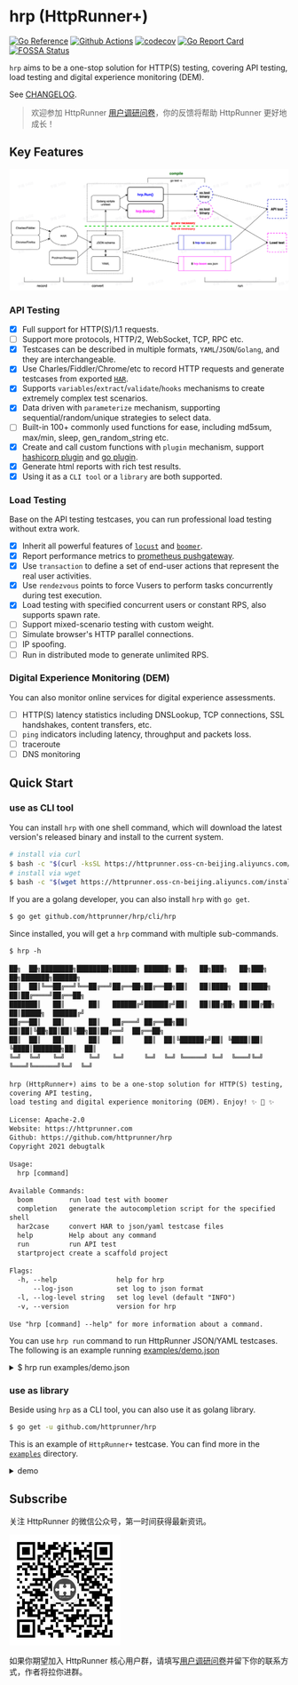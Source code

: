 # hrp (HttpRunner+)

[![Go Reference](https://pkg.go.dev/badge/github.com/httprunner/hrp.svg)](https://pkg.go.dev/github.com/httprunner/hrp)
[![Github Actions](https://github.com/httprunner/hrp/actions/workflows/unittest.yml/badge.svg)](https://github.com/httprunner/hrp/actions)
[![codecov](https://codecov.io/gh/httprunner/hrp/branch/main/graph/badge.svg?token=HPCQWCD7KO)](https://codecov.io/gh/httprunner/hrp)
[![Go Report Card](https://goreportcard.com/badge/github.com/httprunner/hrp)](https://goreportcard.com/report/github.com/httprunner/hrp)
[![FOSSA Status](https://app.fossa.com/api/projects/custom%2B27856%2Fgithub.com%2Fhttprunner%2Fhrp.svg?type=shield)](https://app.fossa.com/reports/c2742455-c8ab-4b13-8fd7-4a35ba0b2840)

`hrp` aims to be a one-stop solution for HTTP(S) testing, covering API testing, load testing and digital experience monitoring (DEM).

See [CHANGELOG].

> 欢迎参加 HttpRunner [用户调研问卷][survey]，你的反馈将帮助 HttpRunner 更好地成长！

## Key Features

![flow chart](docs/assets/flow.jpg)

### API Testing

- [x] Full support for HTTP(S)/1.1 requests.
- [ ] Support more protocols, HTTP/2, WebSocket, TCP, RPC etc.
- [x] Testcases can be described in multiple formats, `YAML`/`JSON`/`Golang`, and they are interchangeable.
- [x] Use Charles/Fiddler/Chrome/etc to record HTTP requests and generate testcases from exported [`HAR`][HAR].
- [x] Supports `variables`/`extract`/`validate`/`hooks` mechanisms to create extremely complex test scenarios.
- [x] Data driven with `parameterize` mechanism, supporting sequential/random/unique strategies to select data.
- [ ] Built-in 100+ commonly used functions for ease, including md5sum, max/min, sleep, gen_random_string etc.
- [x] Create and call custom functions with `plugin` mechanism, support [hashicorp plugin] and [go plugin].
- [x] Generate html reports with rich test results.
- [x] Using it as a `CLI tool` or a `library` are both supported.

### Load Testing

Base on the API testing testcases, you can run professional load testing without extra work.

- [x] Inherit all powerful features of [`locust`][locust] and [`boomer`][boomer].
- [x] Report performance metrics to [prometheus pushgateway][pushgateway].
- [x] Use `transaction` to define a set of end-user actions that represent the real user activities.
- [x] Use `rendezvous` points to force Vusers to perform tasks concurrently during test execution.
- [x] Load testing with specified concurrent users or constant RPS, also supports spawn rate.
- [ ] Support mixed-scenario testing with custom weight.
- [ ] Simulate browser's HTTP parallel connections.
- [ ] IP spoofing.
- [ ] Run in distributed mode to generate unlimited RPS.

### Digital Experience Monitoring (DEM)

You can also monitor online services for digital experience assessments.

- [ ] HTTP(S) latency statistics including DNSLookup, TCP connections, SSL handshakes, content transfers, etc.
- [ ] `ping` indicators including latency, throughput and packets loss.
- [ ] traceroute
- [ ] DNS monitoring

## Quick Start

### use as CLI tool

You can install `hrp` with one shell command, which will download the latest version's released binary and install to the current system.

```bash
# install via curl
$ bash -c "$(curl -ksSL https://httprunner.oss-cn-beijing.aliyuncs.com/install.sh)"
# install via wget
$ bash -c "$(wget https://httprunner.oss-cn-beijing.aliyuncs.com/install.sh -O -)"
```

If you are a golang developer, you can also install `hrp` with `go get`.

```bash
$ go get github.com/httprunner/hrp/cli/hrp
```

Since installed, you will get a `hrp` command with multiple sub-commands.

```text
$ hrp -h

██╗  ██╗████████╗████████╗██████╗ ██████╗ ██╗   ██╗███╗   ██╗███╗   ██╗███████╗██████╗
██║  ██║╚══██╔══╝╚══██╔══╝██╔══██╗██╔══██╗██║   ██║████╗  ██║████╗  ██║██╔════╝██╔══██╗
███████║   ██║      ██║   ██████╔╝██████╔╝██║   ██║██╔██╗ ██║██╔██╗ ██║█████╗  ██████╔╝
██╔══██║   ██║      ██║   ██╔═══╝ ██╔══██╗██║   ██║██║╚██╗██║██║╚██╗██║██╔══╝  ██╔══██╗
██║  ██║   ██║      ██║   ██║     ██║  ██║╚██████╔╝██║ ╚████║██║ ╚████║███████╗██║  ██║
╚═╝  ╚═╝   ╚═╝      ╚═╝   ╚═╝     ╚═╝  ╚═╝ ╚═════╝ ╚═╝  ╚═══╝╚═╝  ╚═══╝╚══════╝╚═╝  ╚═╝

hrp (HttpRunner+) aims to be a one-stop solution for HTTP(S) testing, covering API testing,
load testing and digital experience monitoring (DEM). Enjoy! ✨ 🚀 ✨

License: Apache-2.0
Website: https://httprunner.com
Github: https://github.com/httprunner/hrp
Copyright 2021 debugtalk

Usage:
  hrp [command]

Available Commands:
  boom         run load test with boomer
  completion   generate the autocompletion script for the specified shell
  har2case     convert HAR to json/yaml testcase files
  help         Help about any command
  run          run API test
  startproject create a scaffold project

Flags:
  -h, --help               help for hrp
      --log-json           set log to json format
  -l, --log-level string   set log level (default "INFO")
  -v, --version            version for hrp

Use "hrp [command] --help" for more information about a command.
```

You can use `hrp run` command to run HttpRunner JSON/YAML testcases. The following is an example running [examples/demo.json][demo.json]

<details>
<summary>$ hrp run examples/demo.json</summary>

```text
5:21PM INF Set log to color console other than JSON format.
5:21PM ??? Set log level
5:21PM INF [init] SetDebug debug=true
5:21PM INF [init] SetFailfast failfast=true
5:21PM INF [init] Reset session variables
5:21PM INF load json testcase path=/Users/debugtalk/MyProjects/HttpRunner-dev/hrp/examples/demo.json
5:21PM INF call function success arguments=[5] funcName=gen_random_string output=A65rg
5:21PM INF call function success arguments=[12.3,3.45] funcName=max output=12.3
5:21PM INF run testcase start testcase="demo with complex mechanisms"
5:21PM INF transaction name=tran1 type=start
5:21PM INF run step start step="get with params"
5:21PM INF call function success arguments=[12.3,34.5] funcName=max output=34.5
-------------------- request --------------------
GET /get?foo1=A65rg&foo2=34.5 HTTP/1.1
Host: postman-echo.com
User-Agent: HttpRunnerPlus


==================== response ===================
HTTP/1.1 200 OK
Content-Length: 304
Connection: keep-alive
Content-Type: application/json; charset=utf-8
Date: Thu, 23 Dec 2021 09:21:30 GMT
Etag: W/"130-t7qE4M7C+OQ0jGdRWkr2R3gjq+w"
Set-Cookie: sails.sid=s%3AAiqfRgMtWKG3oOQnXJOxRD8xk58rtAW6.eD%2BBo7FBnA82XLsLFiadeg6OcuD2zHSTyhv2l%2FDVuCk; Path=/; HttpOnly
Vary: Accept-Encoding

{"args":{"foo1":"A65rg","foo2":"34.5"},"headers":{"x-forwarded-proto":"https","x-forwarded-port":"443","host":"postman-echo.com","x-amzn-trace-id":"Root=1-61c43f9a-7c855775053963a4284ba464","user-agent":"HttpRunnerPlus","accept-encoding":"gzip"},"url":"https://postman-echo.com/get?foo1=A65rg&foo2=34.5"}
--------------------------------------------------
5:21PM INF extract value from=body.args.foo1 value=A65rg
5:21PM INF set variable value=A65rg variable=varFoo1
5:21PM INF validate status_code assertMethod=equals checkValue=200 expectValue=200 result=true
5:21PM INF validate headers."Content-Type" assertMethod=startswith checkValue="application/json; charset=utf-8" expectValue=application/json result=true
5:21PM INF validate body.args.foo1 assertMethod=length_equals checkValue=A65rg expectValue=5 result=true
5:21PM INF validate $varFoo1 assertMethod=length_equals checkValue=A65rg expectValue=5 result=true
5:21PM INF validate body.args.foo2 assertMethod=equals checkValue=34.5 expectValue=34.5 result=true
5:21PM INF run step end exportVars={"varFoo1":"A65rg"} step="get with params" success=true
5:21PM INF transaction name=tran1 type=end
5:21PM INF transaction elapsed=1021.174113 name=tran1
5:21PM INF run step start step="post json data"
5:21PM INF call function success arguments=[12.3,3.45] funcName=max output=12.3
-------------------- request --------------------
POST /post HTTP/1.1
Host: postman-echo.com
Content-Type: application/json; charset=UTF-8

{"foo1":"A65rg","foo2":12.3}
==================== response ===================
HTTP/1.1 200 OK
Content-Length: 424
Connection: keep-alive
Content-Type: application/json; charset=utf-8
Date: Thu, 23 Dec 2021 09:21:30 GMT
Etag: W/"1a8-IhWXQxTXlxmnbqdRh+oBPRTLsOU"
Set-Cookie: sails.sid=s%3AzXIPVMKipoISZG0Zj4tX73vKDbIdFtzZ.xD50I4UMHUERmcgWfp64f0a8g%2BT9YIUf0Fi1l5bXbQA; Path=/; HttpOnly
Vary: Accept-Encoding

{"args":{},"data":{"foo1":"A65rg","foo2":12.3},"files":{},"form":{},"headers":{"x-forwarded-proto":"https","x-forwarded-port":"443","host":"postman-echo.com","x-amzn-trace-id":"Root=1-61c43f9a-78aab84a36a753ea6b5dd0f7","content-length":"28","user-agent":"Go-http-client/1.1","content-type":"application/json; charset=UTF-8","accept-encoding":"gzip"},"json":{"foo1":"A65rg","foo2":12.3},"url":"https://postman-echo.com/post"}
--------------------------------------------------
5:21PM INF validate status_code assertMethod=equals checkValue=200 expectValue=200 result=true
5:21PM INF validate body.json.foo1 assertMethod=length_equals checkValue=A65rg expectValue=5 result=true
5:21PM INF validate body.json.foo2 assertMethod=equals checkValue=12.3 expectValue=12.3 result=true
5:21PM INF run step end exportVars=null step="post json data" success=true
5:21PM INF run step start step="post form data"
5:21PM INF call function success arguments=[12.3,3.45] funcName=max output=12.3
-------------------- request --------------------
POST /post HTTP/1.1
Host: postman-echo.com
Content-Type: application/x-www-form-urlencoded; charset=UTF-8

foo1=A65rg&foo2=12.3
==================== response ===================
HTTP/1.1 200 OK
Content-Length: 445
Connection: keep-alive
Content-Type: application/json; charset=utf-8
Date: Thu, 23 Dec 2021 09:21:30 GMT
Etag: W/"1bd-g4G7WmMU7EzJYzPTYgqX67Ug9iE"
Set-Cookie: sails.sid=s%3Al3gcdxEQug7ddxPlA2Kfxvm7d_z9ImEt.4IQI1SVX5xuTefX0N0UvJPQxVvA1SAMm7ztHESkHXsY; Path=/; HttpOnly
Vary: Accept-Encoding

{"args":{},"data":"","files":{},"form":{"foo1":"A65rg","foo2":"12.3"},"headers":{"x-forwarded-proto":"https","x-forwarded-port":"443","host":"postman-echo.com","x-amzn-trace-id":"Root=1-61c43f9a-6458626c64b04fd60245714b","content-length":"20","user-agent":"Go-http-client/1.1","content-type":"application/x-www-form-urlencoded; charset=UTF-8","accept-encoding":"gzip"},"json":{"foo1":"A65rg","foo2":"12.3"},"url":"https://postman-echo.com/post"}
--------------------------------------------------
5:21PM INF validate status_code assertMethod=equals checkValue=200 expectValue=200 result=true
5:21PM INF validate body.form.foo1 assertMethod=length_equals checkValue=A65rg expectValue=5 result=true
5:21PM INF validate body.form.foo2 assertMethod=equals checkValue=12.3 expectValue=12.3 result=true
5:21PM INF run step end exportVars=null step="post form data" success=true
5:21PM INF run testcase end testcase="demo with complex mechanisms"
```
</details>

### use as library

Beside using `hrp` as a CLI tool, you can also use it as golang library.

```bash
$ go get -u github.com/httprunner/hrp
```

This is an example of `HttpRunner+` testcase. You can find more in the [`examples`][examples] directory.


<details>
<summary>demo</summary>

```go
import (
    "testing"

    "github.com/httprunner/hrp"
)

func TestCaseDemo(t *testing.T) {
    demoTestCase := &hrp.TestCase{
        Config: hrp.NewConfig("demo with complex mechanisms").
            SetBaseURL("https://postman-echo.com").
            WithVariables(map[string]interface{}{ // global level variables
                "n":       5,
                "a":       12.3,
                "b":       3.45,
                "varFoo1": "${gen_random_string($n)}",
                "varFoo2": "${max($a, $b)}", // 12.3; eval with built-in function
            }),
        TestSteps: []hrp.IStep{
            hrp.NewStep("transaction 1 start").StartTransaction("tran1"), // start transaction
            hrp.NewStep("get with params").
                WithVariables(map[string]interface{}{ // step level variables
                    "n":       3,                // inherit config level variables if not set in step level, a/varFoo1
                    "b":       34.5,             // override config level variable if existed, n/b/varFoo2
                    "varFoo2": "${max($a, $b)}", // 34.5; override variable b and eval again
                }).
                GET("/get").
                WithParams(map[string]interface{}{"foo1": "$varFoo1", "foo2": "$varFoo2"}). // request with params
                WithHeaders(map[string]string{"User-Agent": "HttpRunnerPlus"}).             // request with headers
                Extract().
                WithJmesPath("body.args.foo1", "varFoo1"). // extract variable with jmespath
                Validate().
                AssertEqual("status_code", 200, "check response status code").        // validate response status code
                AssertStartsWith("headers.\"Content-Type\"", "application/json", ""). // validate response header
                AssertLengthEqual("body.args.foo1", 5, "check args foo1").            // validate response body with jmespath
                AssertLengthEqual("$varFoo1", 5, "check args foo1").                  // assert with extracted variable from current step
                AssertEqual("body.args.foo2", "34.5", "check args foo2"),             // notice: request params value will be converted to string
            hrp.NewStep("transaction 1 end").EndTransaction("tran1"), // end transaction
            hrp.NewStep("post json data").
                POST("/post").
                WithBody(map[string]interface{}{
                    "foo1": "$varFoo1",       // reference former extracted variable
                    "foo2": "${max($a, $b)}", // 12.3; step level variables are independent, variable b is 3.45 here
                }).
                Validate().
                AssertEqual("status_code", 200, "check status code").
                AssertLengthEqual("body.json.foo1", 5, "check args foo1").
                AssertEqual("body.json.foo2", 12.3, "check args foo2"),
            hrp.NewStep("post form data").
                POST("/post").
                WithHeaders(map[string]string{"Content-Type": "application/x-www-form-urlencoded; charset=UTF-8"}).
                WithBody(map[string]interface{}{
                    "foo1": "$varFoo1",       // reference former extracted variable
                    "foo2": "${max($a, $b)}", // 12.3; step level variables are independent, variable b is 3.45 here
                }).
                Validate().
                AssertEqual("status_code", 200, "check status code").
                AssertLengthEqual("body.form.foo1", 5, "check args foo1").
                AssertEqual("body.form.foo2", "12.3", "check args foo2"), // form data will be converted to string
        },
    }

    err := hrp.NewRunner(nil).Run(demoTestCase) // hrp.Run(demoTestCase)
    if err != nil {
        t.Fatalf("run testcase error: %v", err)
    }
}
```
</details>

## Subscribe

关注 HttpRunner 的微信公众号，第一时间获得最新资讯。

<img src="docs/assets/qrcode.jpg" alt="HttpRunner" width="200">

如果你期望加入 HttpRunner 核心用户群，请填写[用户调研问卷][survey]并留下你的联系方式，作者将拉你进群。

[HttpRunner]: https://github.com/httprunner/httprunner
[boomer]: https://github.com/myzhan/boomer
[locust]: https://github.com/locustio/locust
[jmespath]: https://jmespath.org/
[allure]: https://docs.qameta.io/allure/
[HAR]: http://httparchive.org/
[hashicorp plugin]: https://github.com/hashicorp/go-plugin
[go plugin]: https://pkg.go.dev/plugin
[demo.json]: https://github.com/httprunner/hrp/blob/main/examples/demo.json
[examples]: https://github.com/httprunner/hrp/blob/main/examples/
[CHANGELOG]: docs/CHANGELOG.md
[pushgateway]: https://github.com/prometheus/pushgateway
[survey]: https://wj.qq.com/s2/9699514/0d19/
